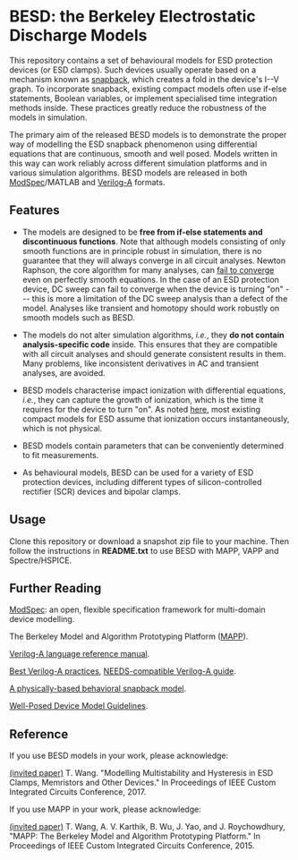 # BESD: the Berkeley Electrostatic Discharge Models
This repository contains a set of behavioural models for ESD protection devices (or ESD clamps). Such devices usually operate based on a mechanism known as [snapback](https://en.wikipedia.org/wiki/Snapback_(electrical)), which creates a fold in the device's I--V graph. To incorporate snapback, existing compact models often use if-else statements, Boolean variables, or implement specialised time integration methods inside. These practices greatly reduce the robustness of the models in simulation.

The primary aim of the released BESD models is to demonstrate the proper way of modelling the ESD snapback phenomenon using differential equations that are continuous, smooth and well posed. Models written in this way can work reliably across different simulation platforms and in various simulation algorithms. BESD models are released in both [ModSpec](#further-reading)/MATLAB and [Verilog-A](https://en.wikipedia.org/wiki/Verilog-AMS) formats.

## Features
- The models are designed to be **free from if-else statements and discontinuous functions**.
Note that although models consisting of only smooth functions are in principle robust in simulation, there is no guarantee that they will always converge in all circuit analyses. Newton Raphson, the core algorithm for many analyses, can [fail to converge](https://en.wikipedia.org/wiki/Newton's_method#Failure_analysis) even on perfectly smooth equations. In the case of an ESD protection device, DC sweep can fail to converge when the device is turning "on" --- this is more a limitation of the DC sweep analysis than a defect of the model. Analyses like transient and homotopy should work robustly on smooth models such as BESD.

- The models do not alter simulation algorithms, *i.e.*, they **do not contain analysis-specific code** inside. This ensures that they are compatible with all circuit analyses and should generate consistent results in them. Many problems, like inconsistent derivatives in AC and transient analyses, are avoided.

- BESD models characterise impact ionization with differential equations, *i.e.*, they can capture the growth of ionization, which is the time it requires for the device to turn "on". As noted [here](http://ieeexplore.ieee.org/document/6333317/), most existing compact models for ESD assume that ionization occurs instantaneously, which is not physical.

- BESD models contain parameters that can be conveniently determined to fit measurements.

- As behavioural models, BESD can be used for a variety of ESD protection devices, including different types of silicon-controlled rectifier (SCR) devices and bipolar clamps.

## Usage
Clone this repository or download a snapshot zip file to your machine.
Then follow the instructions in **README.txt** to use BESD with MAPP, VAPP and Spectre/HSPICE.

## Further Reading
[ModSpec](https://doi.org/10.1109/ICCAD.2011.6105356): an open, flexible specification framework for multi-domain device modelling.

The Berkeley Model and Algorithm Prototyping Platform ([MAPP](https://github.com/jaijeet/MAPP)).

[Verilog-A language reference manual](http://www.designers-guide.org/VerilogAMS/VlogAMS-2.4.0.pdf).

[Best Verilog-A practices](http://ieeexplore.ieee.org/document/7154394/), [NEEDS-compatible Verilog-A guide](https://nanohub.org/resources/18621/watch?resid=18622).

[A physically-based behavioral snapback model](http://ieeexplore.ieee.org/document/6333317/).

[Well-Posed Device Model Guidelines](https://nanohub.org/resources/26200/download/well-posed_device_models-29453e4.pdf).

## Reference

If you use BESD models in your work, please acknowledge:

[(invited paper)](http://ieeexplore.ieee.org/document/7993681/) T. Wang. "Modelling Multistability and Hysteresis in ESD Clamps, Memristors and Other Devices." In Proceedings of IEEE Custom Integrated Circuits Conference, 2017.

If you use MAPP in your work, please acknowledge:

[(invited paper)](http://ieeexplore.ieee.org/document/7338431/) T. Wang, A. V. Karthik, B. Wu, J. Yao, and J. Roychowdhury, "MAPP: The Berkeley Model and Algorithm Prototyping Platform." In Proceedings of IEEE Custom Integrated Circuits Conference, 2015.
